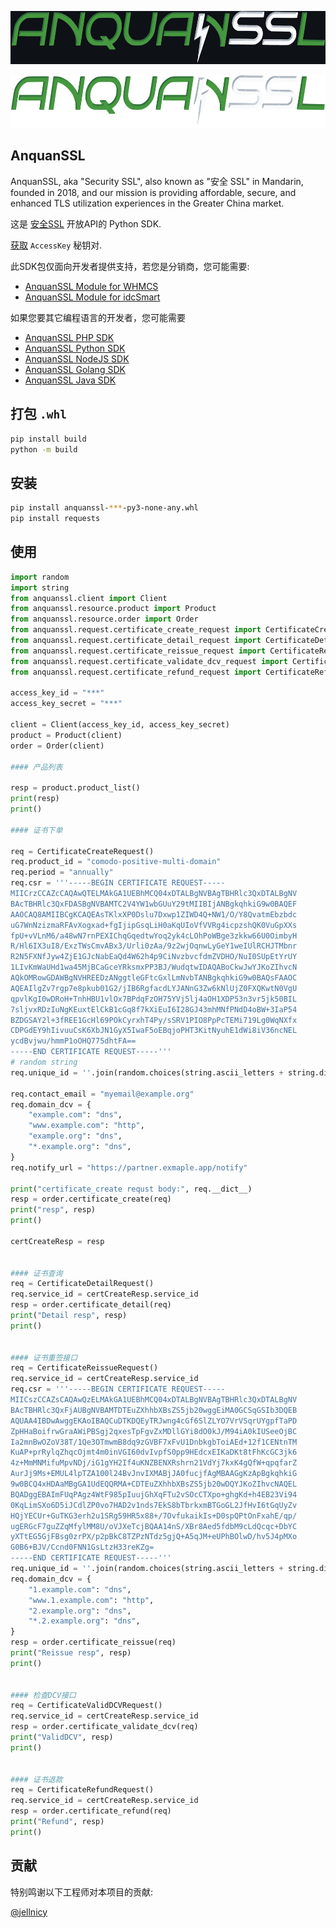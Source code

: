 [<p align="center"><img src="https://github.com/anquanssl/.github/raw/main/profile/logo_dark.png" width="600" height="85"/></p>](https://www.anquanssl.com?__utm_from=github-org-profile#gh-dark-mode-only)
[<p align="center"><img src="https://github.com/anquanssl/.github/raw/main/profile/logo_light.png" width="600" height="85"/></p>](https://www.anquanssl.com?__utm_from=github-org-profile#gh-light-mode-only)

## AnquanSSL

AnquanSSL, aka "Security SSL", also known as "安全 SSL" in Mandarin, founded in 2018, and our mission is providing affordable, secure, and enhanced TLS utilization experiences in the Greater China market.

这是 [安全SSL](https://www.anquanssl.com) 开放API的 Python SDK.

[获取](https://www.anquanssl.com/dashboard/api-credentials) `AccessKey` 秘钥对.

此SDK包仅面向开发者提供支持，若您是分销商，您可能需要:
- [AnquanSSL Module for WHMCS]()
- [AnquanSSL Module for idcSmart]()

如果您要其它编程语言的开发者，您可能需要
- [AnquanSSL PHP SDK](https://github.com/anquanssl/sdk)
- [AnquanSSL Python SDK](https://github.com/anquanssl/python-sdk)
- [AnquanSSL NodeJS SDK](https://github.com/anquanssl/nodejs-sdk)
- [AnquanSSL Golang SDK](https://github.com/anquanssl/golang-sdk)
- [AnquanSSL Java SDK](https://github.com/anquanssl/java-sdk)


## 打包 `.whl`

```bash
pip install build
python -m build
```

## 安装

```bash
pip install anquanssl-***-py3-none-any.whl
pip install requests
```

## 使用

```python
import random
import string
from anquanssl.client import Client
from anquanssl.resource.product import Product
from anquanssl.resource.order import Order
from anquanssl.request.certificate_create_request import CertificateCreateRequest
from anquanssl.request.certificate_detail_request import CertificateDetailRequest
from anquanssl.request.certificate_reissue_request import CertificateReissueRequest
from anquanssl.request.certificate_validate_dcv_request import CertificateValidDCVRequest
from anquanssl.request.certificate_refund_request import CertificateRefundRequest

access_key_id = "***"
access_key_secret = "***"

client = Client(access_key_id, access_key_secret)
product = Product(client)
order = Order(client)

#### 产品列表

resp = product.product_list()
print(resp)
print()

#### 证书下单

req = CertificateCreateRequest()
req.product_id = "comodo-positive-multi-domain"
req.period = "annually"
req.csr = '''-----BEGIN CERTIFICATE REQUEST-----
MIICrzCCAZcCAQAwQTELMAkGA1UEBhMCQ04xDTALBgNVBAgTBHRlc3QxDTALBgNV
BAcTBHRlc3QxFDASBgNVBAMTC2V4YW1wbGUuY29tMIIBIjANBgkqhkiG9w0BAQEF
AAOCAQ8AMIIBCgKCAQEAsTKlxXP0Dslu7Dxwp1ZIWD4Q+NW1/O/Y8QvatmEbzbdc
uG7WnNzizmaRFAvXogxad+fgIjipGsqLiH0aKqUIoVfVVRg4icpzshQK0VuGpXXs
fpU+vVLnM6/a48wN7rnPEXIChqGqedtwYoq2yk4cLOhPoWBge3zkkw66U0OimbyH
R/Hl6IX3uI8/ExzTWsCmvABx3/Urli0zAa/9z2wjOqnwLyGeY1weIUlRCHJTMbnr
R2N5FXNfJyw4ZjE1GJcNabEaQd4W62h4p9CiNvzbvcfdmZVDHO/NuI0SUpEtYrUY
1LIvKmWaUHd1wa45MjBCaGceYRksmxPP3BJ/WudqtwIDAQABoCkwJwYJKoZIhvcN
AQkOMRowGDAWBgNVHREEDzANggtleGFtcGxlLmNvbTANBgkqhkiG9w0BAQsFAAOC
AQEAIlgZv7rgp7e8pkub01G2/jIB6RgfacdLYJANnG3Zw6kNlUjZ0FXQKwtN0VgU
qpvlKgI0wDRoH+TnhHBU1vlOx7BPdqFzOH75YVj5lj4aOH1XDP53n3vr5jk50BIL
7sljvxRDzIuNgKEuxtElCkB1cGq8f7kXiEuI6I28GJ43mhMNfPNdD4oBW+3IaP54
BZDGSAY2l+3fREE1GcHl69POkCyrxhT4Py/sSRV1PIO8PpPcTEMi719Lg0WqNXfx
CDPGdEY9hIivuuCsK6XbJN1GyX5IwaF5oEBqjoPHT3KitNyuhE1dWi8iV36ncNEL
ycdBvjwu/hmmP1oOHQ775dhtFA==
-----END CERTIFICATE REQUEST-----'''
# random string
req.unique_id = ''.join(random.choices(string.ascii_letters + string.digits, k=10))

req.contact_email = "myemail@example.org"
req.domain_dcv = {
    "example.com": "dns",
    "www.example.com": "http",
    "example.org": "dns",
    "*.example.org": "dns",
}
req.notify_url = "https://partner.exmaple.app/notify"

print("certificate_create requst body:", req.__dict__)
resp = order.certificate_create(req)
print("resp", resp)
print()

certCreateResp = resp


#### 证书查询
req = CertificateDetailRequest()
req.service_id = certCreateResp.service_id
resp = order.certificate_detail(req)
print("Detail resp", resp)
print()


#### 证书重签接口
req = CertificateReissueRequest()
req.service_id = certCreateResp.service_id
req.csr = '''-----BEGIN CERTIFICATE REQUEST-----
MIICszCCAZsCAQAwQzELMAkGA1UEBhMCQ04xDTALBgNVBAgTBHRlc3QxDTALBgNV
BAcTBHRlc3QxFjAUBgNVBAMTDTEuZXhhbXBsZS5jb20wggEiMA0GCSqGSIb3DQEB
AQUAA4IBDwAwggEKAoIBAQCuDTKDQEyTRJwng4cGf6SlZLYO7VrVSqrUYgpfTaPD
ZpHHaBoifrwGraAWiPBSgj2qxesTpFgvZxMDllGYi8dO0kJ/M94iA0kIUSeeOjBC
Ia2mnBwOZoV38T/1Qe3OTmwmB8dq9zGVBF7xFvU1DnbkgbToiAEd+12f1CENtnTM
KuAP+prRylqZhqcOjmt4m0inVGI60dvIvpfS0pp9HEdcxEIKaDKt8tFhKcGC3jk6
4z+MmMNMifuMpvNDj/iG1gYH2If4uKNZBENXRshrn21VdYj7kxK4gQfW+qpqfarZ
AurJj9Ms+EMUL4lpTZA100l24BvJnvIXMABjJA0fucjfAgMBAAGgKzApBgkqhkiG
9w0BCQ4xHDAaMBgGA1UdEQQRMA+CDTEuZXhhbXBsZS5jb20wDQYJKoZIhvcNAQEL
BQADggEBAImFUqPAgz4WtF985pIuujGhXqFTu2vSOcCTXpo+ghgKd+h4EB23Vi94
0KqLimSXo6D5iJCdlZP0vo7HAD2v1nds7EkS8bTbrkxmBTGoGL2JfHvI6tGqUyZv
HQjYECUr+GuTKG3erh2u1SRg59HR5x88+/7OvfukaikIs+D0spQPtOnFxahE/qp/
ugERGcF7guZZqMfylMM8U/oVJXeTcjBQAA14nS/XBr8Aed5fdbM9cLdQcqc+DbYC
yXTtEG5GjFBsg0zrPX/p2pBkC8TZPzNTdz5gjQ+A5qJM+eUPhBOlwD/hv5J4pMXo
G0B6+BJV/Ccnd0FNN1GsLtzH33reKZg=
-----END CERTIFICATE REQUEST-----'''
req.unique_id = ''.join(random.choices(string.ascii_letters + string.digits, k=10))
req.domain_dcv = {
    "1.example.com": "dns",
    "www.1.example.com": "http",
    "2.example.org": "dns",
    "*.2.example.org": "dns",
}
resp = order.certificate_reissue(req)
print("Reissue resp", resp)
print()


#### 检查DCV接口
req = CertificateValidDCVRequest()
req.service_id = certCreateResp.service_id
resp = order.certificate_validate_dcv(req)
print("ValidDCV", resp)
print()


#### 证书退款
req = CertificateRefundRequest()
req.service_id = certCreateResp.service_id
resp = order.certificate_refund(req)
print("Refund", resp)
print()
```

## 贡献

特别鸣谢以下工程师对本项目的贡献:

[@jellnicy](https://github.com/jellnicy)
